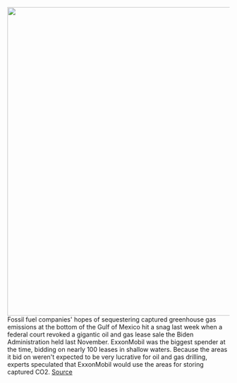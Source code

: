 <img src='https://cdn.vox-cdn.com/thumbor/8XHmbrtwTBA2Nh6i9Uq2_sHx1pw=/0x0:5000x2825/1200x800/filters:focal(2100x1013:2900x1813)/cdn.vox-cdn.com/uploads/chorus_image/image/70454627/542753200.0.jpg' width='700px' /><br/>
Fossil fuel companies' hopes of sequestering captured greenhouse gas emissions at the bottom of the Gulf of Mexico hit a snag last week when a federal court revoked a gigantic oil and gas lease sale the Biden Administration held last November. ExxonMobil was the biggest spender at the time, bidding on nearly 100 leases in shallow waters. Because the areas it bid on weren't expected to be very lucrative for oil and gas drilling, experts speculated that ExxonMobil would use the areas for storing captured CO2.
<a href='https://www.theverge.com/2022/1/31/22910757/federal-court-decision-carbon-capture-storage-gulf-of-mexico-exxonmobile'> Source <a/>